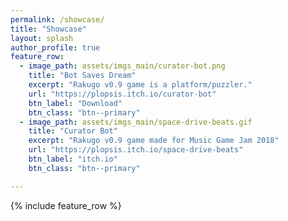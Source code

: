 ```yaml
---
permalink: /showcase/
title: "Showcase"
layout: splash
author_profile: true
feature_row:
  - image_path: assets/imgs_main/curator-bot.png
    title: "Bot Saves Dream"
    excerpt: "Rakugo v0.9 game is a platform/puzzler."
    url: "https://plopsis.itch.io/curator-bot"
    btn_label: "Download"
    btn_class: "btn--primary"
  - image_path: assets/imgs_main/space-drive-beats.gif
    title: "Curator Bot"
    excerpt: "Rakugo v0.9 game made for Music Game Jam 2018"
    url: "https://plopsis.itch.io/space-drive-beats"
    btn_label: "itch.io"
    btn_class: "btn--primary"

---
```


{% include feature_row %}
